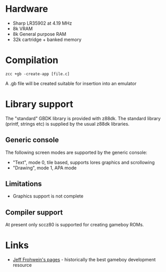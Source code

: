 # Hardware

* Sharp LR35902 at 4.19 MHz
* 8k VRAM
* 8k General purpose RAM
* 32k cartridge + banked memory

# Compilation

    zcc +gb -create-app [file.c]

A .gb file will be created suitable for insertion into an emulator

# Library support

The "standard" GBDK library is provided with z88dk. The standard library (printf, strings etc) is supplied by the usual z88dk libraries.

## Generic console

The following screen modes are supported by the generic console:

* "Text", mode 0, tile based, supports lores graphics and scrollowing
* "Drawing", mode 1, APA mode

## Limitations

* Graphics support is not complete

## Compiler support

At present only sccz80 is supported for creating gameboy ROMs.

# Links

* [Jeff Frohwein's pages](http://www.devrs.com/gb/) - historically the best gameboy development resource